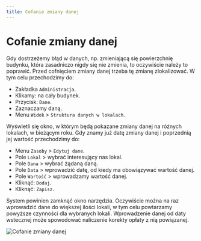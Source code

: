```yaml
---
title: Cofanie zmiany danej
---
```


# Cofanie zmiany danej

Gdy dostrzeżemy błąd w danych, np. zmieniającą się powierzchnię budynku, która zasadniczo nigdy się nie zmienia, to oczywiście należy to poprawić. Przed cofnięciem zmiany danej trzeba tę zmianę zlokalizować. W tym celu przechodzimy do:

- Zakładka `Administracja`.
- Klikamy: na cały budynek.
- Przycisk: `Dane`.
- Zaznaczamy daną.
- Menu `Widok` > `Struktura danych w lokalach`.

Wyświetli się okno, w którym będą pokazane zmiany danej na różnych lokalach, w bieżącym roku. Gdy znamy już datę zmiany danej i poprzednią jej wartość przechodzimy do:

- Menu `Zasoby` > `Edytuj dane`.
- Pole `Lokal` > wybrać interesujący nas lokal.
- Pole `Dana` > wybrać żądaną daną.
- Pole `Data` > wprowadzić datę, od kiedy ma obowiązywać wartość danej.
- Pole `Wartość` > wprowadzamy wartość danej.
- Kliknąć: `Dodaj`.
- Kliknąć: `Zapisz`.

System powinien zamknąć okno narzędzia. Oczywiście można na raz wprowadzić dane do większej ilości lokali, w tym celu powtarzamy powyższe czynności dla wybranych lokali. Wprowadzenie danej od daty wstecznej może spowodować naliczenie korekty opłaty z nią powiązanej.

![Cofanie zmiany danej](cofaniezmianydanej.gif)